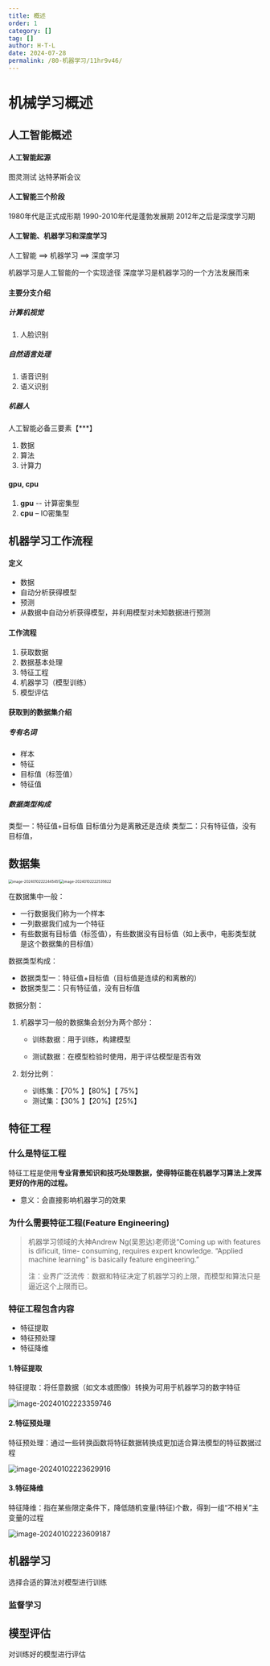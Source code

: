```yaml
---
title: 概述
order: 1
category: []
tag: []
author: H·T·L
date: 2024-07-28
permalink: /80-机器学习/11hr9v46/
---
```

# 机械学习概述

## 人工智能概述

#### 人工智能起源

图灵测试
达特茅斯会议

#### 人工智能三个阶段

1980年代是正式成形期
1990-2010年代是蓬勃发展期
2012年之后是深度学习期

#### 人工智能、机器学习和深度学习

人工智能 ==> 机器学习 ==> 深度学习

机器学习是人工智能的一个实现途径
深度学习是机器学习的一个方法发展而来

#### 主要分支介绍

##### 计算机视觉

1. 人脸识别

##### 自然语言处理

1. 语音识别
2. 语义识别

##### 机器人

人工智能必备三要素【***】

1. 数据
2. 算法
3. 计算力

#### gpu, cpu

1. **gpu** -- 计算密集型
2. **cpu**  – IO密集型

## 机器学习工作流程

#### 定义

- 数据
- 自动分析获得模型
- 预测
- 从数据中自动分析获得模型，并利用模型对未知数据进行预测

#### 工作流程

1. 获取数据
2. 数据基本处理
3. 特征工程
4. 机器学习（模型训练）
5. 模型评估

#### 获取到的数据集介绍

##### 专有名词

- 样本
- 特征
- 目标值（标签值）
- 特征值

##### 数据类型构成

类型一：特征值+目标值
			目标值分为是离散还是连续
类型二：只有特征值，没有目标值，

## 数据集

<img src="http://images.hicoding.top/i/2024/07/29/ljhode-2.webp" alt="image-20240102222445451" style="zoom:50%;" /><img src="http://images.hicoding.top/i/2024/07/29/ljia2m-2.webp" alt="image-20240102222535622" style="zoom:50%;" />

在数据集中一般：

- 一行数据我们称为一个样本
- 一列数据我们成为一个特征
- 有些数据有目标值（标签值），有些数据没有目标值（如上表中，电影类型就是这个数据集的目标值）

数据类型构成：

- 数据类型一：特征值+目标值（目标值是连续的和离散的）
- 数据类型二：只有特征值，没有目标值

数据分割：

1. 机器学习一般的数据集会划分为两个部分：

   - 训练数据：用于训练，构建模型

   - 测试数据：在模型检验时使用，用于评估模型是否有效

2. 划分比例：
   - 训练集：【70% 】【80%】【 75%】
   - 测试集：【30% 】【20%】【25%】

## 特征工程

### 什么是特征工程

特征工程是使用**专业背景知识和技巧处理数据，使得特征能在机器学习算法上发挥更好的作用的过程。**

- 意义：会直接影响机器学习的效果

### 为什么需要特征工程(Feature Engineering)

> 机器学习领域的大神Andrew Ng(吴恩达)老师说“Coming up with features is dificuit, time-
> consuming, requires expert knowledge. “Applied machine learning" is basically feature
> engineering.”
>
>  注：业界广泛流传：数据和特征决定了机器学习的上限，而模型和算法只是逼近这个上限而已。



### 特征工程包含内容

- 特征提取
- 特征预处理
- 特征降维

#### 1.特征提取

 特征提取：将任意数据（如文本或图像）转换为可用于机器学习的数字特征

![image-20240102223359746](http://images.hicoding.top/i/2024/07/29/ljt8r2-2.webp)

#### 2.特征预处理

特征预处理：通过一些转换函数将特征数据转换成更加适合算法模型的特征数据过程

![image-20240102223629916](http://images.hicoding.top/i/2024/07/29/ljty8c-2.webp)

#### 3.特征降维

特征降维：指在某些限定条件下，降低随机变量(特征)个数，得到一组“不相关”主变量的过程

![image-20240102223609187](http://images.hicoding.top/i/2024/07/29/ljukg1-2.webp)





## 机器学习

选择合适的算法对模型进行训练

### 监督学习



## 模型评估

对训练好的模型进行评估







